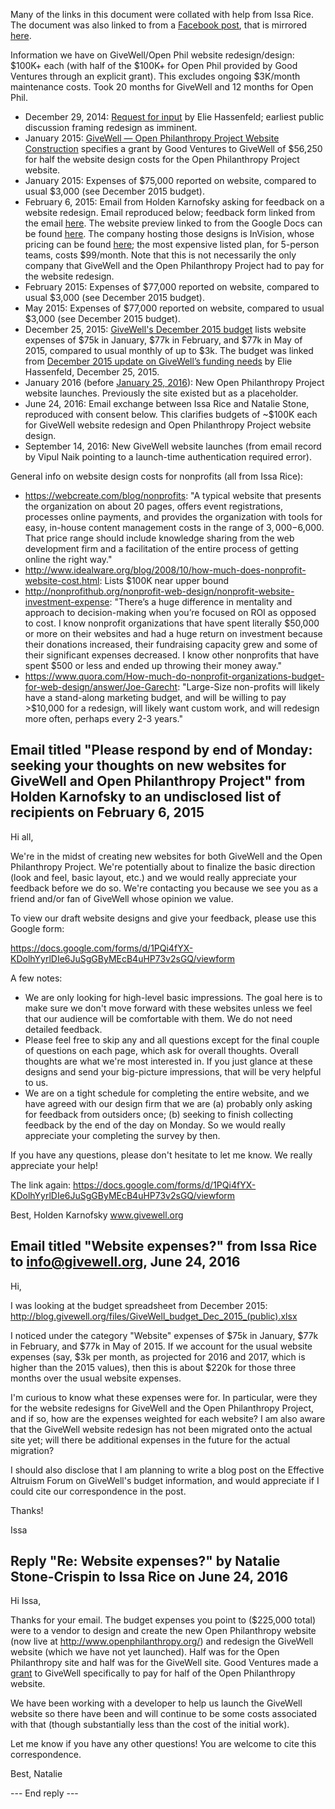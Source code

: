 Many of the links in this document were collated with help from Issa Rice. The document was also linked to from a [Facebook post](https://www.facebook.com/vipulnaik.r/posts/10210743203232119), that is mirrored [here](https://github.com/vipulnaik/working-drafts/blob/master/givewell/website-redesign-costs-fb-post.txt).

Information we have on GiveWell/Open Phil website redesign/design: $100K+ each (with half of the $100K+ for Open Phil provided by Good Ventures through an explicit grant). This excludes ongoing $3K/month maintenance costs. Took 20 months for GiveWell and 12 months for Open Phil.

* December 29, 2014: [Request for input](http://blog.givewell.org/2014/12/29/request-for-input/) by Elie Hassenfeld; earliest public discussion framing redesign as imminent.
* January 2015: [GiveWell — Open Philanthropy Project Website Construction](http://www.goodventures.org/our-portfolio/grants/givewell-open-philanthropy-project-website-construction) specifies a grant by Good Ventures to GiveWell of $56,250 for half the website design costs for the Open Philanthropy Project website.
* January 2015: Expenses of $75,000 reported on website, compared to usual $3,000 (see December 2015 budget).
* February 6, 2015: Email from Holden Karnofsky asking for feedback on a website redesign. Email reproduced below; feedback form linked from the email [here](https://docs.google.com/forms/d/1PQi4fYX-KDolhYyrlDIe6JuSgGByMEcB4uHP73v2sGQ/viewform). The website preview linked to from the Google Docs can be found [here](https://projects.invisionapp.com/share/J4269SZYR#/screens/62294815?maintainScrollPosition=false). The company hosting those designs is InVision, whose pricing can be found [here](https://www.invisionapp.com/plans); the most expensive listed plan, for 5-person teams, costs $99/month. Note that this is not necessarily the only company that GiveWell and the Open Philanthropy Project had to pay for the website redesign.
* February 2015: Expenses of $77,000 reported on website, compared to usual $3,000 (see December 2015 budget).
* May 2015: Expenses of $77,000 reported on website, compared to usual $3,000 (see December 2015 budget).
* December 25, 2015: [GiveWell's December 2015 budget](http://blog.givewell.org/files/GiveWell_budget_Dec_2015_(public).xlsx) lists website expenses of $75k in January, $77k in February, and $77k in May of 2015, compared to usual monthly of up to $3k. The budget was linked from [December 2015 update on GiveWell’s funding needs](http://blog.givewell.org/2015/12/25/december-2015-update-on-givewells-funding-needs/) by Elie Hassenfeld, December 25, 2015.
* January 2016 (before [January 25, 2016](http://web.archive.org/web/20160125235135/http://www.openphilanthropy.org/)): New Open Philanthropy Project website launches. Previously the site existed but as a placeholder.
* June 24, 2016: Email exchange between Issa Rice and Natalie Stone, reproduced with consent below. This clarifies budgets of ~$100K each for GiveWell website redesign and Open Philanthropy Project website design.
* September 14, 2016: New GiveWell website launches (from email record by Vipul Naik pointing to a launch-time authentication required error).

General info on website design costs for nonprofits (all from Issa Rice):

* <https://webcreate.com/blog/nonprofits>: "A typical website that presents the organization on about 20 pages, offers event registrations, processes online payments, and provides the organization with tools for easy, in-house content management costs in the range of $3,000-$6,000. That price range should include knowledge sharing from the web development firm and a facilitation of the entire process of getting online the right way."
* <http://www.idealware.org/blog/2008/10/how-much-does-nonprofit-website-cost.html>: Lists $100K near upper bound
* <http://nonprofithub.org/nonprofit-web-design/nonprofit-website-investment-expense>: "There’s a huge difference in mentality and approach to decision-making when you’re focused on ROI as opposed to cost. I know nonprofit organizations that have spent literally $50,000 or more on their websites and had a huge return on investment because their donations increased, their fundraising capacity grew and some of their significant expenses decreased. I know other nonprofits that have spent $500 or less and ended up throwing their money away."
* <https://www.quora.com/How-much-do-nonprofit-organizations-budget-for-web-design/answer/Joe-Garecht>: "Large-Size non-profits will likely have a stand-along marketing budget, and will be willing to pay >$10,000 for a redesign, will likely want custom work, and will redesign more often, perhaps every 2-3 years." 

## Email titled "Please respond by end of Monday: seeking your thoughts on new websites for GiveWell and Open Philanthropy Project" from Holden Karnofsky to an undisclosed list of recipients on February 6, 2015

Hi all,

We're in the midst of creating new websites for both GiveWell and the Open Philanthropy Project. We're potentially about to finalize the basic direction (look and feel, basic layout, etc.) and we would really appreciate your feedback before we do so. We're contacting you because we see you as a friend and/or fan of GiveWell whose opinion we value.

To view our draft website designs and give your feedback, please use this Google form:

<https://docs.google.com/forms/d/1PQi4fYX-KDolhYyrlDIe6JuSgGByMEcB4uHP73v2sGQ/viewform>

A few notes:
* We are only looking for high-level basic impressions. The goal here is to make sure we don't move forward with these websites unless we feel that our audience will be comfortable with them. We do not need detailed feedback.
* Please feel free to skip any and all questions except for the final couple of questions on each page, which ask for overall thoughts. Overall thoughts are what we're most interested in. If you just glance at these designs and send your big-picture impressions, that will be very helpful to us.
* We are on a tight schedule for completing the entire website, and we have agreed with our design firm that we are (a) probably only asking for feedback from outsiders once; (b) seeking to finish collecting feedback by the end of the day on Monday. So we would really appreciate your completing the survey by then.

If you have any questions, please don't hesitate to let me know. We really appreciate your help!

The link again: 
<https://docs.google.com/forms/d/1PQi4fYX-KDolhYyrlDIe6JuSgGByMEcB4uHP73v2sGQ/viewform>

Best,
Holden Karnofsky
www.givewell.org

## Email titled "Website expenses?" from Issa Rice to info@givewell.org, June 24, 2016

Hi,

I was looking at the budget spreadsheet from December 2015: http://blog.givewell.org/files/GiveWell_budget_Dec_2015_(public).xlsx

I noticed under the category "Website" expenses of $75k in January, $77k in February, and $77k in May of 2015. If we account for the usual website expenses (say, $3k per month, as projected for 2016 and 2017, which is higher than the 2015 values), then this is about $220k for those three months over the usual website expenses.

I'm curious to know what these expenses were for. In particular, were they for the website redesigns for GiveWell and the Open Philanthropy Project, and if so, how are the expenses weighted for each website? I am also aware that the GiveWell website redesign has not been migrated onto the actual site yet; will there be additional expenses in the future for the actual migration?

I should also disclose that I am planning to write a blog post on the Effective Altruism Forum on GiveWell's budget information, and would appreciate if I could cite our correspondence in the post.

Thanks!

Issa

## Reply "Re: Website expenses?" by Natalie Stone-Crispin to Issa Rice on June 24, 2016

Hi Issa,

Thanks for your email. The budget expenses you point to ($225,000 total) were to a vendor to design and create the new Open Philanthropy website (now live at http://www.openphilanthropy.org/) and redesign the GiveWell website (which we have not yet launched). Half was for the Open Philanthropy site and half was for the GiveWell site. Good Ventures made a [grant](http://www.goodventures.org/our-portfolio/grants/givewell-open-philanthropy-project-website-construction) to GiveWell specifically to pay for half of the Open Philanthropy website.

We have been working with a developer to help us launch the GiveWell website so there have been and will continue to be some costs associated with that (though substantially less than the cost of the initial work).

Let me know if you have any other questions! You are welcome to cite this correspondence.

Best,
Natalie 

--- End reply ---

